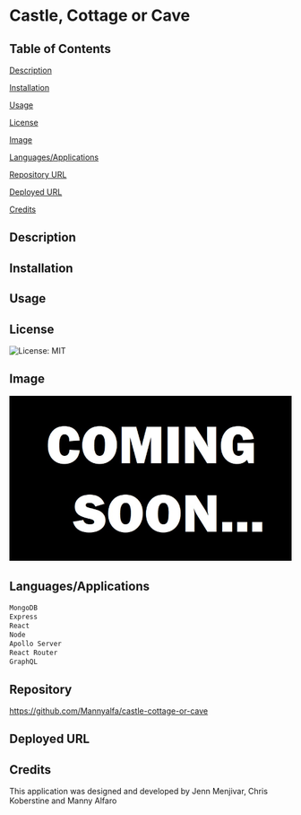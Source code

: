 # Castle, Cottage or Cave

## Table of Contents
  [Description](#description)
 
  [Installation](#installation)
 
  [Usage](#usage)
 
  [License](#license)
 
  [Image](#Image)
 
  [Languages/Applications](#languages-applications)
 
  [Repository URL](#repository-url)
 
  [Deployed URL](#deployed-url)
 
  [Credits](#credits)

## Description

## Installation

## Usage

## License

![License: MIT](https://img.shields.io/badge/License-MIT-yellow.svg)

## Image
![screenshot](https://github.com/Mannyalfa/castle-cottage-or-cave/blob/main/src/images/coming-soon.jpg)

## Languages/Applications

    MongoDB
    Express
    React
    Node
    Apollo Server 
    React Router
    GraphQL

## Repository 

https://github.com/Mannyalfa/castle-cottage-or-cave

## Deployed URL

## Credits
This application was designed and developed by Jenn Menjivar, Chris Koberstine and Manny Alfaro


